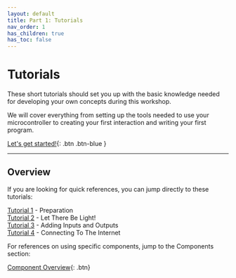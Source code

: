 ```yaml
---
layout: default
title: Part 1: Tutorials
nav_order: 1
has_children: true
has_toc: false
---
```


# Tutorials

These short tutorials should set you up with the basic knowledge needed for developing your own concepts during this workshop.

We will cover everything from setting up the tools needed to use your microcontroller to creating your first interaction and writing your first program. 

[Let's get started!](preparation/){: .btn .btn-blue }



---

## Overview

If you are looking for quick references, you can jump directly to these tutorials:

[Tutorial 1](preparation/) - Preparation  
[Tutorial 2](let-there-be-light/) - Let There Be Light!  
[Tutorial 3](adding-inputs-and-outputs/) - Adding Inputs and Outputs  
[Tutorial 4](connecting-to-the-internet/) - Connecting To The Internet  

For references on using specific components, jump to the Components section:

[Component Overview](../components/){: .btn}

